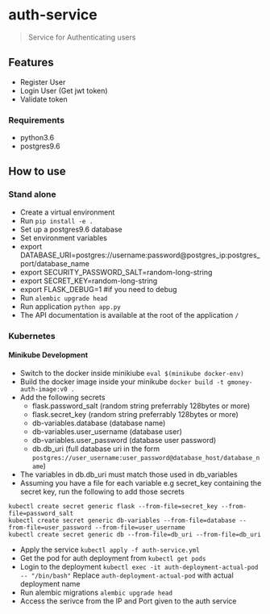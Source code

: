 # auth-service

> Service for Authenticating users

## Features
 - Register User
 - Login User (Get jwt token)
 - Validate token

### Requirements
 - python3.6
 - postgres9.6

## How to use

### Stand alone
 - Create a virtual environment
 - Run `pip install -e .`
 - Set up a postgres9.6 database
 - Set environment variables
 - export DATABASE_URI=postgres://username:password@postgres_ip:postgres_port/database_name
 - export SECURITY_PASSWORD_SALT=random-long-string
 - export SECRET_KEY=random-long-string
 - export FLASK_DEBUG=1 #if you need to debug
 - Run `alembic upgrade head`
 - Run application `python app.py`
 - The API documentation is available at the root of the application `/`

### Kubernetes

#### Minikube Development
 - Switch to the docker inside minikiube `eval $(minikube docker-env)`
 - Build the docker image inside your minikube `docker build -t gmoney-auth-image:v0 .`
 - Add the following secrets
   - flask.password_salt (random string preferrably 128bytes or more)
   - flask.secret_key (random string preferrably 128bytes or more)
   - db-variables.database (database name)
   - db-variables.user_username (database user)
   - db-variables.user_password (database user password)
   - db.db_uri (full database uri in the form `postgres://user_username:user_password@database_host/database_name`)
 - The variables in db.db_uri must match those used in db_variables
 - Assuming you have a file for each variable e.g secret_key containing the secret key, run the following to add those secrets
 ```
 kubectl create secret generic flask --from-file=secret_key --from-file=password_salt
 kubectl create secret generic db-variables --from-file=database --from-file=user_password --from-file=user_username
 kubectl create secret generic db --from-file=db_uri --from-file=db_uri
 ```
 - Apply the service `kubectl apply -f auth-service.yml`
 - Get the pod for auth deployment from `kubectl get pods`
 - Login to the deployment `kubectl exec -it auth-deployment-actual-pod -- "/bin/bash"` Replace `auth-deployment-actual-pod` with actual deployment name
 - Run alembic migrations `alembic upgrade head`
 - Access the serivce from the IP and Port given to the auth service
